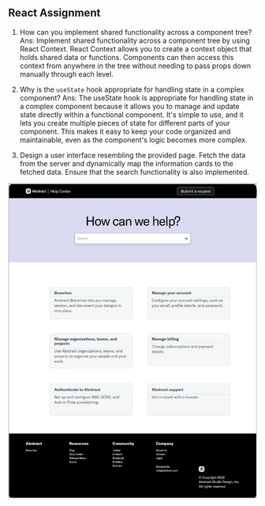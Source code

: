 ## React Assignment

1. How can you implement shared functionality across a component tree?
Ans: Implement shared functionality across a component tree by using React Context. React Context allows you to create a context object that holds shared data or functions. Components can then access this context from anywhere in the tree without needing to pass props down manually through each level.

2. Why is the `useState` hook appropriate for handling state in a complex component?
Ans: The useState hook is appropriate for handling state in a complex component because it allows you to manage and update state directly within a functional component. It's simple to use, and it lets you create multiple pieces of state for different parts of your component. This makes it easy to keep your code organized and maintainable, even as the component's logic becomes more complex.

3. Design a user interface resembling the provided page. Fetch the data from the server and dynamically map the information cards to the fetched data. Ensure that the search functionality is also implemented.

![Logo](UI-Screen-1.png)
